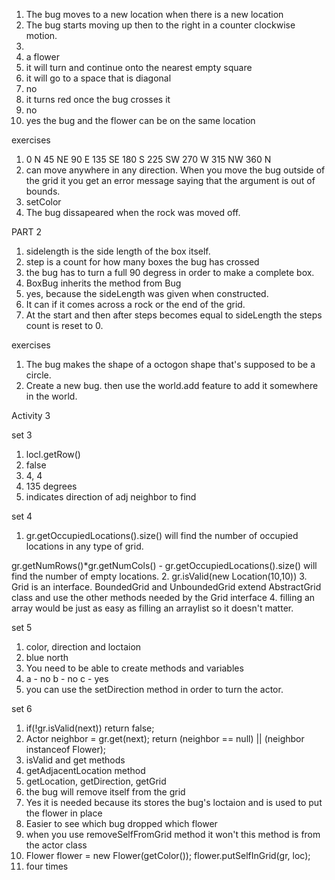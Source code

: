 1. The bug moves to a new location when there is a new location
2. The bug starts moving up then to the right in a counter clockwise motion.
3. 
4. a flower
5. it will turn and continue onto the nearest empty square
6. it will go to a space that is diagonal
7. no
8. it turns red once the bug crosses it
9. no
10. yes the bug and the flower can be on the same location

exercises
1.  0  N
    45 NE
    90 E
    135 SE
    180 S
    225 SW
    270 W
    315 NW
    360 N
2. can move anywhere in any direction. When you move the bug outside of the grid it you get an error message saying that the argument is out of bounds.
3. setColor
4. The bug dissapeared when the rock was moved off.


PART 2
1. sidelength is the side length of the box itself.
2. step is a count for how many boxes the bug has crossed
3. the bug has to turn a full 90 degress in order to make a complete box.
4. BoxBug inherits the method from Bug
5. yes, because the sideLength was given when constructed.
6. It can if it comes across a rock or the end of the grid.
7. At the start and then after steps becomes equal to sideLength the steps count is reset to 0.

exercises
1. The bug makes the shape of a octogon shape that's supposed to be a circle.
 5. Create a new bug. then use the world.add feature to add it somewhere in the world.

Activity 3

set 3
1. locl.getRow()
2. false
3. 4, 4
4. 135 degrees
5. indicates direction of adj neighbor to find

set 4
1. gr.getOccupiedLocations().size() will find the number of occupied locations in any type of grid.

gr.getNumRows()*gr.getNumCols() - gr.getOccupiedLocations().size() will find the number of empty locations. 
2. gr.isValid(new Location(10,10))
3. Grid is an interface. BoundedGrid and UnboundedGrid extend AbstractGrid class and use the other methods needed by the Grid interface
4. filling an array would be just  as easy as filling an arraylist so it doesn't matter.

set 5
1. color, direction and loctaion
2. blue north
3. You need to be able to create methods and variables
4. a - no 
   b - no
   c - yes
5. you can use the setDirection method in order to turn the actor.

set 6
1. if(!gr.isValid(next))
    return false;
2. Actor neighbor = gr.get(next);
return (neighbor == null) || (neighbor instanceof Flower); 
3. isValid and get methods
4. getAdjacentLocation method
5. getLocation, getDirection, getGrid
6. the bug will remove itself from the grid
7. Yes it is needed because its stores the bug's loctaion and is used to put the flower in place
8. Easier to see which bug dropped which flower
9. when you use removeSelfFromGrid method it won't this method is from the actor class
10. Flower flower = new Flower(getColor());
flower.putSelfInGrid(gr, loc); 
11. four times